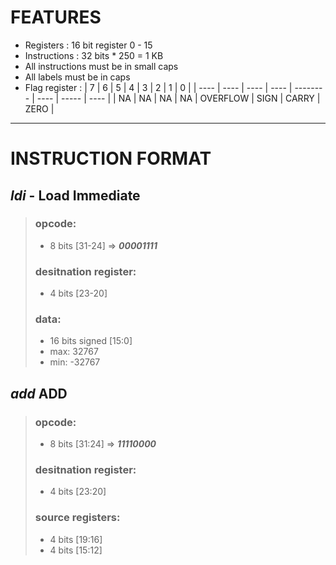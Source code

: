 # FEATURES

- Registers : 16 bit register 0 - 15  
- Instructions : 32 bits * 250 = 1 KB
- All instructions must be in small caps
- All labels must be in caps
- Flag register :
|  7   |  6   |  5   |  4   |  3       |  2   |  1    |  0   |
| ---- | ---- | ---- | ---- | -------- | ---- | ----- | ---- |
|  NA  |  NA  |  NA  |  NA  | OVERFLOW | SIGN | CARRY | ZERO |

---

<!-- (31)00000000(24) (23)0000(20) (19)0000(16) (15)0000(12) (11)0000(8) (7)0000(4) (3)0000(0) -->

# INSTRUCTION FORMAT

## ***ldi*** - Load Immediate 
> ### opcode: 
>- 8 bits [31-24] => ***00001111***  
> ### desitnation register: 
>- 4 bits [23-20]  
> ### data: 
>- 16 bits signed [15:0]  
>- max: 32767
>- min: -32767

## ***add*** ADD
> ### opcode: 
>- 8 bits [31:24] => ***11110000***  
> ### desitnation register: 
>- 4 bits [23:20]  
> ### source registers:
>- 4 bits [19:16]
>- 4 bits [15:12]
